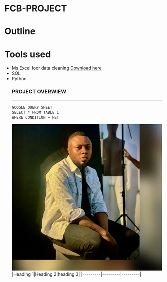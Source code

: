 # FCB-PROJECT

# Outline

# Tools used
- Ms Excel foor data cleaning [Download here](https://Microsoft.com)
- SQL
- Python 
  ### PROJECT OVERWIEW
  ---
  ```
  GOOGLE QUERY SHEET
  SELECT * FROM TABLE 1
  WHERE CONDITION = NET
  ```
  ![](ade.png)
  |Heading 1|Heading 2|heading 3|
  |---------|---------|---------|
  


